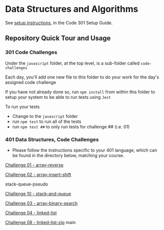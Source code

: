 # Data Structures and Algorithms

See [setup instructions](https://codefellows.github.io/setup-guide/code-301/3-code-challenges), in the Code 301 Setup Guide.

## Repository Quick Tour and Usage

### 301 Code Challenges

Under the `javascript` folder, at the top level, is a sub-folder called `code-challenges`

Each day, you'll add one new file to this folder to do your work for the day's assigned code challenge

If you have not already done so, run `npm install` from within this folder to setup your system to be able to run tests using `Jest`

To run your tests

- Change to the `javascript` folder
- run `npm test` to run all of the tests
- run `npm test ##` to only run tests for challenge ## (i.e. 01)

### 401 Data Structures, Code Challenges

- Please follow the instructions specific to your 401 language, which can be found in the directory below, matching your course.




[Challenge 01 - array-reverse](./python/code_challenges/class1.py/Readme.md)


[Challenge 02 - array-insert-shift](./python/code_challenges/class2.py/Readme.md)


 stack-queue-pseudo

[Challenge 10 - stack-and-queue](python/code_challenges/class10.py/Readme.md)

[Challenge 03 - array-binary-search](./python/code_challenges/class3.py/Readme.md)

[Challenge 04 - linked-list](./python/code_challenges/linked_list/Readme.md)


[Challenge 08 - linked-list-zip](./python/code_challenges/linked_list_zip/README.md)
 main
